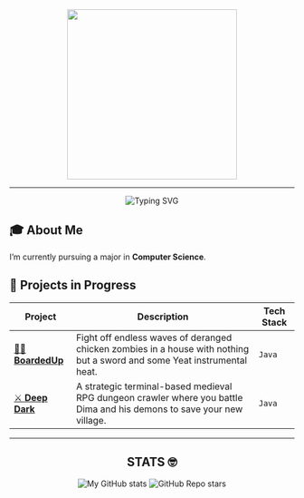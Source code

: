 <div align="center">
<img src="https://media0.giphy.com/media/v1.Y2lkPTc5MGI3NjExenVxMDYxdjdhNHdzYmh3NXgwNmU1eDlrM212NGVobDNpd3E5YTBrdSZlcD12MV9pbnRlcm5hbF9naWZfYnlfaWQmY3Q9Zw/ZXR51hYl07rjLmYUEY/giphy.gif" width="300" />
</div>

---

<div align="center">

![Typing SVG](https://readme-typing-svg.demolab.com/?lines=Whats+up;I'm+Wyatt.&center=true&width=500&height=50&speed=20)

</div>

## 🎓 About Me

I’m currently pursuing a major in **Computer Science**.


## 🚧 Projects in Progress

| Project | Description | Tech Stack |
|--------|-------------|------------|
| [🧟‍♂️ **BoardedUp**](https://github.com/SurvivalW/BoardedUp) | Fight off endless waves of deranged chicken zombies in a house with nothing but a sword and some Yeat instrumental heat. | `Java` |
| [⚔️ **Deep Dark**](https://github.com/SurvivalW/DeepDark) | A strategic terminal-based medieval RPG dungeon crawler where you battle Dima and his demons to save your new village. | `Java` |

---




<div align="center">
  
## STATS 🤓
![My GitHub stats](https://github-readme-stats.vercel.app/api?username=SurvivalW&show_icons=true&theme=tokyonight)
![GitHub Repo stars](https://img.shields.io/github/stars/SurvivalW/https://github.com/SurvivalW/DeepDark?style=social)

</div>
